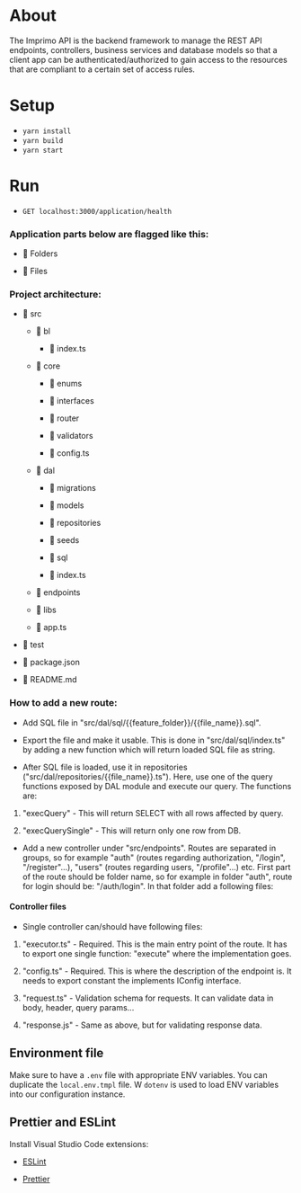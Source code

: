 
# About

  

The Imprimo API is the backend framework to manage the REST API endpoints, controllers, business services and database models so that a client app can be authenticated/authorized to gain access to the resources that are compliant to a certain set of access rules.
  

# Setup

  

-  `yarn install`
-  `yarn build`
-  `yarn start`

  

# Run

  

-  `GET localhost:3000/application/health`

  

### Application parts below are flagged like this:

  

- 📒 Folders

- 📑 Files

  

### Project architecture:

  

- 📒 src

	- 📒 bl

		- 📑 index.ts

	- 📒 core

		- 📒 enums

		- 📒 interfaces

		- 📒 router

		- 📒 validators

		- 📑 config.ts

	- 📒 dal

		- 📒 migrations

		- 📒 models

		- 📒 repositories

		- 📒 seeds

		- 📒 sql

		- 📑 index.ts

	- 📒 endpoints

	- 📒 libs

	- 📑 app.ts

- 📒 test

- 📑 package.json

- 📑 README.md

  

### How to add a new route:

  

- Add SQL file in "src/dal/sql/{{feature_folder}}/{{file_name}}.sql".

- Export the file and make it usable. This is done in "src/dal/sql/index.ts" by adding a new function which will return loaded SQL file as string.

* After SQL file is loaded, use it in repositories ("src/dal/repositories/{{file_name}}.ts"). Here, use one of the query functions exposed by DAL module and execute our query. The functions are:

  

1. "execQuery" - This will return SELECT with all rows affected by query.

2. "execQuerySingle" - This will return only one row from DB.

  

- Add a new controller under "src/endpoints". Routes are separated in groups, so for example "auth" (routes regarding authorization, "/login", "/register"...), "users" (routes regarding users, "/profile"...) etc. First part of the route should be folder name, so for example in folder "auth", route for login should be: "/auth/login". In that folder add a following files:

  

#### Controller files

  

- Single controller can/should have following files:

  

1. "executor.ts" - Required. This is the main entry point of the route. It has to export one single function: "execute" where the implementation goes.

  

2. "config.ts" - Required. This is where the description of the endpoint is. It needs to export constant the implements IConfig interface. 

3. "request.ts" - Validation schema for requests. It can validate data in body, header, query params...
  
4. "response.js" - Same as above, but for validating response data.

  

## Environment file

  

Make sure to have a `.env` file with appropriate ENV variables. You can duplicate the `local.env.tmpl` file. W `dotenv` is used to load ENV variables into our configuration instance.

  

## Prettier and ESLint

  

Install Visual Studio Code extensions:

  

-  [ESLint](https://marketplace.visualstudio.com/items?itemName=dbaeumer.vscode-eslint)

-  [Prettier](https://marketplace.visualstudio.com/items?itemName=esbenp.prettier-vscode)
